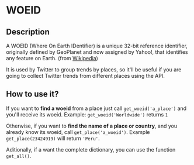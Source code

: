 # WOEID

## Description

A WOEID (Where On Earth IDentifier) is a unique 32-bit reference identifier, originally defined by GeoPlanet and now assigned by Yahoo!, that identifies any feature on Earth. (from [Wikipedia](https://en.wikipedia.org/wiki/WOEID))

It is used by Twitter to group trends by places, so it'll be useful if you are going to collect Twitter trends from different places using the API.

## How to use it?

If you want to **find a woeid** from a place just call ```get_woeid('a_place')``` and you'll receive its woeid. Example:
```get_woeid('Worldwide')``` returns ```1```

Otherwise, if you want to **find the name of a place or country**, and you already know its woeid, call ```get_place('a_woeid')```. Example 
```get_place(23424919)``` will return ```'Peru'```.

Aditionally, if a want the complete dictionary, you can use the function ```get_all()```.
